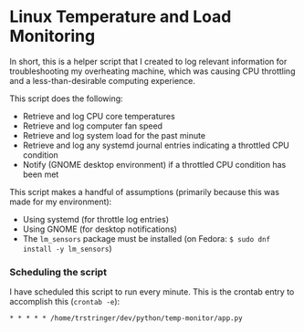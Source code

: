 # Linux Temperature and Load Monitoring

In short, this is a helper script that I created to log relevant information for troubleshooting my overheating machine, which was causing CPU throttling and a less-than-desirable computing experience.

This script does the following:

- Retrieve and log CPU core temperatures
- Retrieve and log computer fan speed
- Retrieve and log system load for the past minute
- Retrieve and log any systemd journal entries indicating a throttled CPU condition
- Notify (GNOME desktop environment) if a throttled CPU condition has been met

This script makes a handful of assumptions (primarily because this was made for my environment):

- Using systemd (for throttle log entries)
- Using GNOME (for desktop notifications)
- The `lm_sensors` package must be installed (on Fedora: `$ sudo dnf install -y lm_sensors`)

### Scheduling the script

I have scheduled this script to run every minute. This is the crontab entry to accomplish this (`crontab -e`):

```
* * * * * /home/trstringer/dev/python/temp-monitor/app.py
```
